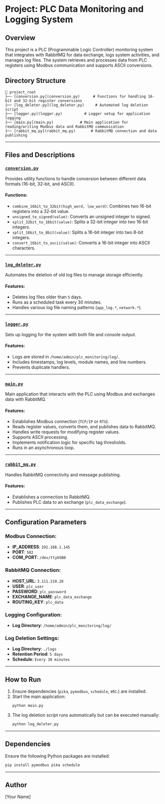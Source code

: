 # Project: PLC Data Monitoring and Logging System

## Overview
This project is a PLC (Programmable Logic Controller) monitoring system that integrates with RabbitMQ for data exchange, logs system activities, and manages log files. The system retrieves and processes data from PLC registers using Modbus communication and supports ASCII conversions.

## Directory Structure
```
📁 project_root
├── [conversion.py](conversion.py)      # Functions for handling 16-bit and 32-bit register conversions
├── [log_deleter.py](log_deleter.py)     # Automated log deletion script
├── [logger.py](logger.py)          # Logger setup for application logging
├── [main.py](main.py)            # Main application for reading/writing Modbus data and RabbitMQ communication
├── [rabbit_mq.py](rabbit_mq.py)       # RabbitMQ connection and data publishing
```

---

## Files and Descriptions

### [`conversion.py`](conversion.py)
Provides utility functions to handle conversion between different data formats (16-bit, 32-bit, and ASCII).

#### Functions:
- `combine_16bit_to_32bit(high_word, low_word)`: Combines two 16-bit registers into a 32-bit value.
- `unsigned_to_signed(value)`: Converts an unsigned integer to signed.
- `split_32bit_to_16bit(value)`: Splits a 32-bit integer into two 16-bit integers.
- `split_16bit_to_8bit(value)`: Splits a 16-bit integer into two 8-bit integers.
- `convert_16bit_to_ascii(value)`: Converts a 16-bit integer into ASCII characters.

---

### [`log_deleter.py`](log_deleter.py)
Automates the deletion of old log files to manage storage efficiently.

#### Features:
- Deletes log files older than `5` days.
- Runs as a scheduled task every 30 minutes.
- Handles various log file naming patterns (`app_log.*`, `network.*`).

---

### [`logger.py`](logger.py)
Sets up logging for the system with both file and console output.

#### Features:
- Logs are stored in `/home/admin/plc_monitoring/log/`.
- Includes timestamps, log levels, module names, and line numbers.
- Prevents duplicate handlers.

---

### [`main.py`](main.py)
Main application that interacts with the PLC using Modbus and exchanges data with RabbitMQ.

#### Features:
- Establishes Modbus connection (`TCP/IP` or `RTU`).
- Reads register values, converts them, and publishes data to RabbitMQ.
- Handles write requests for modifying register values.
- Supports ASCII processing.
- Implements notification logic for specific tag thresholds.
- Runs in an asynchronous loop.

---

### [`rabbit_mq.py`](rabbit_mq.py)
Handles RabbitMQ connectivity and message publishing.

#### Features:
- Establishes a connection to RabbitMQ.
- Publishes PLC data to an exchange (`plc_data_exchange`).

---

## Configuration Parameters
### Modbus Connection:
- **IP_ADDRESS**: `192.168.1.145`
- **PORT**: `502`
- **COM_PORT**: `/dev/ttyUSB0`

### RabbitMQ Connection:
- **HOST_URL**: `3.111.210.28`
- **USER**: `plc_user`
- **PASSWORD**: `plc_password`
- **EXCHANGE_NAME**: `plc_data_exchange`
- **ROUTING_KEY**: `plc_data`

### Logging Configuration:
- **Log Directory**: `/home/admin/plc_monitoring/log/`

### Log Deletion Settings:
- **Log Directory**: `./logs`
- **Retention Period**: `5 days`
- **Schedule**: `Every 30 minutes`

---

## How to Run
1. Ensure dependencies (`pika`, `pymodbus`, `schedule`, etc.) are installed.
2. Start the main application:
   ```bash
   python main.py
   ```
3. The log deletion script runs automatically but can be executed manually:
   ```bash
   python log_deleter.py
   ```

---

## Dependencies
Ensure the following Python packages are installed:
```bash
pip install pymodbus pika schedule
```

---

## Author
[Your Name]

